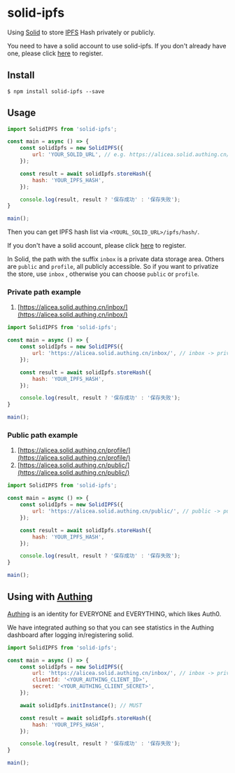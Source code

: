 # solid-ipfs

Using [Solid](https://solid.inrupt.com) to store [IPFS](https://ipfs.io) Hash privately or publicly.

You need to have a solid account to use solid-ipfs. If you don't already have one, please click [here](https://solid.authing.cn) to register.

## Install

```shell
$ npm install solid-ipfs --save
```

## Usage

```javascript
import SolidIPFS from 'solid-ipfs';

const main = async () => {
    const solidIpfs = new SolidIPFS({
        url: 'YOUR_SOLID_URL', // e.g. https://alicea.solid.authing.cn/inbox/
    });

    const result = await solidIpfs.storeHash({
        hash: 'YOUR_IPFS_HASH',
    });

    console.log(result, result ? '保存成功' : '保存失败');
}

main();
```

Then you can get IPFS hash list via `<YOURL_SOLID_URL>/ipfs/hash/`.

If you don't have a solid account, please click [here](https://solid.authing.cn) to register.

In Solid, the path with the suffix `inbox` is a private data storage area. Others are `public` and `profile`, all publicly accessible. So if you want to privatize the store, use `inbox` , otherwise you can choose `public` or `profile`.

### Private path example

1. [https://alicea.solid.authing.cn/inbox/](https://alicea.solid.authing.cn/inbox/)

```javascript
import SolidIPFS from 'solid-ipfs';

const main = async () => {
    const solidIpfs = new SolidIPFS({
        url: 'https://alicea.solid.authing.cn/inbox/', // inbox -> private
    });

    const result = await solidIpfs.storeHash({
        hash: 'YOUR_IPFS_HASH',
    });

    console.log(result, result ? '保存成功' : '保存失败');
}

main();
```

### Public path example

1. [https://alicea.solid.authing.cn/profile/](https://alicea.solid.authing.cn/profile/)
2. [https://alicea.solid.authing.cn/public/](https://alicea.solid.authing.cn/public/)

```javascript
import SolidIPFS from 'solid-ipfs';

const main = async () => {
    const solidIpfs = new SolidIPFS({
        url: 'https://alicea.solid.authing.cn/public/', // public -> public
    });

    const result = await solidIpfs.storeHash({
        hash: 'YOUR_IPFS_HASH',
    });

    console.log(result, result ? '保存成功' : '保存失败');
}

main();
```

## Using with [Authing](https://authing.cn)

[Authing](https://authing.cn) is an identity for EVERYONE and EVERYTHING, which likes Auth0.

We have integrated authing so that you can see statistics in the Authing dashboard after logging in/registering solid.

```javascript
import SolidIPFS from 'solid-ipfs';

const main = async () => {
    const solidIpfs = new SolidIPFS({
        url: 'https://alicea.solid.authing.cn/inbox/', // inbox -> private
        clientId: '<YOUR_AUTHING_CLIENT_ID>',
        secret: '<YOUR_AUTHING_CLIENT_SECRET>',
    });

    await solidIpfs.initInstance(); // MUST

    const result = await solidIpfs.storeHash({
        hash: 'YOUR_IPFS_HASH',
    });

    console.log(result, result ? '保存成功' : '保存失败');
}

main();
```

